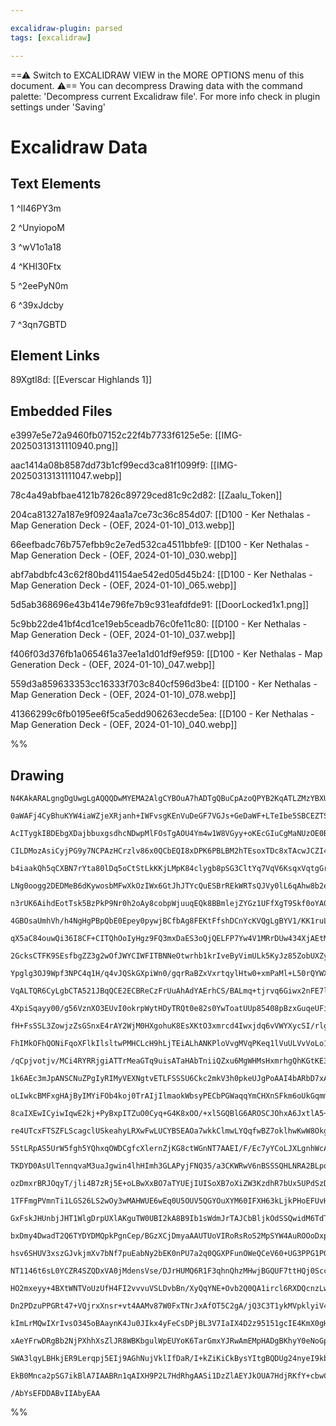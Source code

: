 ```yaml
---

excalidraw-plugin: parsed
tags: [excalidraw]

---
```

==⚠  Switch to EXCALIDRAW VIEW in the MORE OPTIONS menu of this document. ⚠== You can decompress Drawing data with the command palette: 'Decompress current Excalidraw file'. For more info check in plugin settings under 'Saving'


# Excalidraw Data

## Text Elements
1 ^II46PY3m

2 ^UnyiopoM

3 ^wV1o1a18

4 ^KHI30Ftx

5 ^2eePyN0m

6 ^39xJdcby

7 ^3qn7GBTD

## Element Links
89Xgtl8d: [[Everscar Highlands 1]]

## Embedded Files
e3997e5e72a9460fb07152c22f4b7733f6125e5e: [[IMG-20250313131110940.png]]

aac1414a08b8587dd73b1cf99ecd3ca81f1099f9: [[IMG-20250313131111047.webp]]

78c4a49abfbae4121b7826c89729ced81c9c2d82: [[Zaalu_Token]]

204ca81327a187e9f0924aa1a7ce73c36c854d07: [[D100 - Ker Nethalas - Map Generation Deck - (OEF, 2024-01-10)_013.webp]]

66eefbadc76b757efbb9c2e7ed532ca4511bbfe9: [[D100 - Ker Nethalas - Map Generation Deck - (OEF, 2024-01-10)_030.webp]]

abf7abdbfc43c62f80bd41154ae542ed05d45b24: [[D100 - Ker Nethalas - Map Generation Deck - (OEF, 2024-01-10)_065.webp]]

5d5ab368696e43b414e796fe7b9c931eafdfde91: [[DoorLocked1x1.png]]

5c9bb22de41bf4cd1ce19eb5ceadb76c0fe11c80: [[D100 - Ker Nethalas - Map Generation Deck - (OEF, 2024-01-10)_037.webp]]

f406f03d376fb1a065461a37ee1a1d01df9ef959: [[D100 - Ker Nethalas - Map Generation Deck - (OEF, 2024-01-10)_047.webp]]

559d3a859633353cc16333f703c840cf596d3be4: [[D100 - Ker Nethalas - Map Generation Deck - (OEF, 2024-01-10)_078.webp]]

41366299c6fb0195ee6f5ca5edd906263ecde5ea: [[D100 - Ker Nethalas - Map Generation Deck - (OEF, 2024-01-10)_040.webp]]

%%
## Drawing
```compressed-json
N4KAkARALgngDgUwgLgAQQQDwMYEMA2AlgCYBOuA7hADTgQBuCpAzoQPYB2KqATLZMzYBXUtiRoIACyhQ4zZAHoFAc0JRJQgEYA6bGwC2CgF7N6hbEcK4OCtptbErHALRY8RMpWdx8Q1TdIEfARcZgRmBShcZQUebQBObR4aOiCEfQQOKGZuAG1wMFAwYogSbghsCgBJAHUAa2IhKpTiyFhEcsJ9aKR+EsxuZx4AVgA2bQAOAHYAZgmeAEYABiWp

0aWAFj4CyBhuKYW4iaWZjeXRjanh+IWFvsgKEnVuDeGF7VGJs+GeDaWF+LTeIbe5SBCEZTSbgzMbaDYzHjxJbxFEbS5fYag6zKYLcJag5hQUhsOoIADCbHwbFI5SJ1mYcFwgSyLRKmlw2DqymJQg4xApVJpEjpHAZTMyUFZkAAZoR8PgAMqwXESSQcjSBKUQQnE0k1J6Sbh3HbaokkhBKmAq9CCDxanmQjjhHJoY2tCBsRnYNR7V0rUE8vlO5gu1

AcITygkIBDEbgXDajbbuxgsdhcNDwpMlFOsTgAOU4Ym4w1W8VGyy+oKEcGIuCgMaNUzOE0B8Lmy1BhGYABE0vXY2hpQQwqDucI4FViKHcgBdUGaYR8gCiwQyWWnc5NRA4dW44cjW7YnIbaCJQgQoNlwUn5VwmmlUzvxHv2Hh2ET0uOmmIZwWww2uAIP+PAxksww/sMmi/FqzDuOIqD5K0YBuq0zgLDsm7uoQfJYOUABaRhatgxJwNwRTugMaCfNo

CILDMozAsiCyjPG9y7NCPAzHCrzlv86x0QCbEQI8xDPK6PBLBM2hTEsoxTDc8xTAcwJCZI4KQpKaDxMMXETAsaJyfpPy/DMQkcHWIgEPqomGq6MxzGZFnkPgAAS6lQnZcw7AAvpe5AZDeaD7vgBJRFAQihhAiB8thygQAUvkFORkBlMKAAKdQAJoAKr4KMeZau08GlN0yi9CalGoEMekfPEVwGVsEzDFMWbsWgzijDMSwJDwTUHI1zX6aCIliagJ

b4iaakQh5qCXBN7rYta80lDq5oCtStLkKKjLMpK84clygb8pSG3CltYq7VqV6KsqxVqtgGrle6q16gaRqhbqFq3eUtplAGwiOs670mp6HI+ka/omkdwahsFUYnqgLXyaCOZptwiKYiaqP5oW8ELE2PCzFsaxVjWdYI/jzYtmBwzTJjWE9n2CNDvgI4mmO1aThu86LsQK7pBK3Nbthu5BRGIWHseA6oGeF4mleCCBeguAcvp+m4JJmhNdMxDELMmg

LNg0oogg2DEDMeB6dKywosbMFwXkOzIWx6GtJhJTYcQuESBrREkWRTsQJVy0lL6qAhw8b2eRMqnuZpqCHM10kSSsqdp/T7rmeFznWaNdEOYHWeWa5cdGvZEw+X5uABdLcMmoSFmRdFjgcHFCV9MlpTSxALYABrKFA+ATLGoJFZ0pVPf0gw/NotMXD86yAi2KKgmHzg/Bs2h/pclwzC1tOCSaI22QnqxbwN/W9YNoJTRpENTOfV+X31KGQIt8Eh6a

n3rUK6AihdEotTsk5BzPkP9Nr0h2oAy8cobpWjuuqEQk8BBmlejZYGz1UFfXgT9Skf0oYA0kDDDBJRQbelgBDT+0MgZiwPM9aM0tphKRBFjJguZ0wJ3mCjNhaYCwcCLGgPeBxmKdVGKTWs/ZGxUxuPJBMGcUqM2CJIwcw45bug5hOKceR3aQAXLyPmq5BbaNBNuUW6Bci5CXDmPApBUAuWmvgawU4E4zhnFqKkUtuAszZu6BWSsMAzBRFMICCAWq

4GBOsaUmhVh/h4NgHgPBpQbE0Epey0pywjBCfbAg8FEKtFfshDCnYcKVQgLgBYV1/KK1ruLUKjdyjN1in7T0e5xbtySiaVK6A0oAEEABSLlmB1FIBsQq8BipdB6FqSqQx9JJB4BcRYmx8ayROKvQYzE4icQYgCMCswJgzD/MNKOqAYSJD/DcBEhMZILPiDfUuGZAlb16sibS8IEyySxK3JaH01onV/tAc6UCWT7RAUdcBZ1IHihBfLWBlprRSEQZ

qX5aC84ouwQi36I8CF+CITQhOoIyHgz9FQ3mxDaES3oQjQELFP7Yw4V1MRrDUw434XjAEtMpgHKZe6asEiKZNgWNTDYExjgSU7IohAyjUDeLUSUDRXNjEmj0cuQx64lXulMa0uhJQPGkmlrLGB15u4SQ2JbOihNynTAQPEaUyJfgqwWLgKYYhZjYHotgJqGxiCrGydaPJxQCmu2KDo0oJTbw8AAGrNNImgZKkBKpCriHs24ixRjAT0jHQOYcDnaE

2GcksCTFK9SEsfbgZZ3g2wOfJWYCIWFITBNNeOtwrhb1krIveByVimULk5KyJz85ZobUXZybkm1ly8q0RKviqlKzrpg+pEhGmt3isUadhROndyqFUBMaVMozH0GMjowosB7QqtPLirwmwnFkvELqCYe3ujXp22eOl9JbDRFsBEUxjnoIzJvIVgSkTojeGMEY9zx1aUSGcEVJwmp3pamsk0788ToohegAAxAgE4AkgEHVAcdQUEDtrQrPb4uF30JB

Ypglg3OJ9Wpf3NPC4q1H/q4vJQSkGXpiWn0/gqrRaBZxVxrtqylHtw0+xmPaMl+L50rQYWXOSgTer0W4SyjhixX4MB4aygRvB4R1U6sxCVvYlHM1UTzfR/M1zZA1SUPl5NpaUyFS2ImLE7nCx3KJkxR59XcENSaesmB44QAqQGSgAAVU95Qwvy04FABUhAjDwVmB8P41x/xvDmO5y88WABi1c5Rhx5SUILUAelEGUBwiAwRpRkezEwKA5gCAVYhN

VqALTQR6CyLgbCTA521JBqQCE2ECBReCzFrUuAhAdYAErhCS/BALmq+tjrvq6Giwx2nFE7l0iAS5JCkCmHUeg8R8BHomRPaZgxepHD/CcHenxC3rLQITYYSQDjrASem5qww/u/tGuNCD63ZpnA+AkssGwyxlmREhha3yP5of+cRgBML3TAMOrzdDgKoWXSNXAhF91Ho0c+nRkhKDPrMdwXaNjgMQzk49NxihJK2NBlk4Nql0trlcrU+wxsJXID0r

4XpiSqayy00/g56VznXO3EUvI0okrpWytHDyTRQt0e82s0YwToatUUp85408pBzxGuqeUFi0Yom4GINgNYKTmoICiZoeI8TQkxh0nE3ArxbiaHvDav1uSnZBqKZ0iTythgxoDg24OQkw5crbV8Fq0xZKJj0qWgd5dY6QYTkK94XKurATnk2Ry2d+1/oTln3tZeS458HZXeWs6ak6pQYu9Ay625ro7pu8o2UOAwHYHANgABZC7tJoughmZ1JIskXO

fH+FsSSL3ZowjzZsGSnxE4rAY2WjM0HXgohuK8EsXKtO3xmrcd4Iwxjdq6vVWYXycSI/rlg7HWGcOHLw2CrHyPIUkbx7CvKFTlRngtipgqTicgxi9BiixqAdJuxvilpkSszrxqruOIqrrsJubgbmHl7KUrgKMPAWzvTjgZzvsNcJxG8kOg1upi8D+syuwsLnjAvICPJJDAzKZlKuZqzHKrolrmqrZpgSaFLgKs2HVHRKKjzp5mYnJpAHqgjMtqVt

FhIMkOFhQONiFqoXFlkIlsltwPMHCLcH9hLjTEiALhANKPloVvgMVqPKeq1lVuULVvVoLo1s1vgA4e1p1iaN1lEH1qQANi3h6MNv4GNsoegFoQtDNmwPNqwHocbqbp5ggGthfpttthulhN3BQJGgsGwE6kKmPiehNpPtPA/KsAkvjPJEmi1MvqKu8HvCMIZk9vEIiADifK8B8NcEvH8PZBJIcsDhfksHEIKvpNck1OWENMhgjqhi/t/L/phthocp

/qCpjvotjv/MCi4RYRRjgiATTrMeaGTq9uisATaHAbTniiQZxu6MgWHMsHxmrhgQhKGtKE3t5rgd7MrBMEQcQBxrIdqApq6J8HJH8BMOsLzmjK6DcBCbpnjECD8MCIcCZkzNLCrsqvwQLOqkIbymTNLoKi2F8IiX8CYiLO8Zqr5goSbrwdAOERAFJmoRoeUPSdoQlotvsOMMsMfkMbJKcBcrllkAVvoEVnGHYcFp4U4U7lsSmE1u4OKcKN4e6L4b

1k6AEc3mJpANSCNuZPgIyRIMyVEXNgtvETLFSSSU6Ckc2mkV3h0pkeUJgPoAAI4bARbD7xADCjzjLjxTIlHtRdSJAYi3AsSJiXIK5hwRJ5p/ZcpQ70TXDIxHwDqHDJx/j2SBJXBAgDHNqJktTJn2R1Scoebw5P5GizyXCyKz436fDTBI5EZ/6o5bEY4EbrFAqkZXQ7GE5IrIKMaoonxabQGnHajnE4p06hhIFM53HsElDUJXH/FhAIxvBNR0o6YM

oLIwkcBMFxgHAjByIMYiFOb4koj0TrAIjIlmaokWbsyPECbPGWaqqYmCHXnSFkm6oUkGqmmAHYHoDgTDB3j0RgllgIDwiaAwahJljSihIu7YB3oLAhDSjECwU2qxbPQOyCbB4uyh5YTh5lLxCVLVwfkzlhQRQNKZAtxxRdb+wUrpG7bdwuTdgACK+AfSHAUEhR6AkyZU12UJV+6aSygSf2iky+XKcQsGQinE/wLY5hu+oOUkIqp+bY8kiY9aJQ5+

8caIXEwICyiwIqwE2kj+PyBxpITZuO0Cyq+G4K8xOO/+xl5GQBlG6AROSCJOhxA6JxtlA5+x7oDolxI5hKY5lCrOvx7OQRs50sv2JaDBkJpyBwq565roFBiYXKSk4ijmUiAIzElwvUMkJ5XBZ5PBaBnMV5Qm6JVmAhGuuqpJpBz5RuJpiR1lH5EAwwkFfuCSXsZw94ZqxAhsCAAICAmgDVIQz4aw2ASwYFtwnqSwgejsSEIebsxSeBt4PSOFImFV

re4UTcxFTSZFLScagclUSkeahyLRXwFwLUCYBSEAOa7wkkClmwLYQqfwBZ7oklhwKwW8OkgSgZBydM2eIOcuD8KImwf2yI40gIpexcRxleBcw6fateP15cPklFPeEgAA0i5FUF1HllAO6YFp6UUVsZVO2LPKnNrACHvDpMvsCJvIZEscCC0X+FppJSKrPFcEvGsNpIcuBpNA8qfIkHfmWP1LmVXoWXpeAX8jWQsR/ohWyKZT/mLRZXWa2TZbsWce

5StLRpAS5UrW5fgh5YQhxqOWDCgfcXlernZjKG8ctWGnNT7AAEI/F/Ec7yYCoLJXLgnhWcAvCPo0GMG4xGhHmEw0rUEKKcHK7nma7FV3mlWQC7kpXLxbCIhglmkyEO1yEvn+ZvnuhlblCjIMm0nZ0sm6HwTHAJCVnzwlgsT4zmGWECnWG2GBb2GVbVbOFajSnuFyl/wKklBKn+GBHqnBFalhETYSB50GkxFGlLbp1lXmlc31FbbWk7aI02j0B5a9

TKDYD0AsUlTennqvaM3uaJgwin4lhHImh3GLAPyjFNQ35/a3CKWRwV6nBSSSQHLNRA2BLpqe2QDKXQgAh5q3IHkJK8kPVvzTFoCfzQGGWWVo5S3f5rHmUbEtn479n2XIr6UIDg29lYL9msZDleUM63F+U4rEGwzJ0AkIwXBpWrnoz9Fu1rk+2vZDG5k3DIhJV4lnA3AXCnAwiB2K7B3cE+LyqXmR0QAqoGIR2m01blVhgkPyGvk1UlB+LdxJKyR2

ozDmxrBRJOqyT/jli4B7zRj5E+oLBwXxBO7aTYUEjIUISoXB7oXiZW3KzdhR7bUx5UPdSzDl0Yx/jLxx7oxbBbxHmfBQ7HDMT4wZ4V5QVwhfCqWcq9TH0Npf1oBNRcSfYjBiXppVnV5g2Z6Q2ZzQ0WkToVxToI22kqHRhpQwB5hLCHoenHp/wT7b2nI3A0SnBzSKQMRA3L4WrvZ/gZKIgnAtG33CQnJPIJKSSHAtooj4wf2Nog6AjzLX5/bpp7Jk

1TFFmgPVmnTi1LGS26LS2wOy3wMAHWUE6wEq0U5OUV5QGYOuXYM60IFXH63kLjkPHoEFUvHm1SNBGeyfFlJ5Z22BW93BVlwLKBPLD0HJhLnFhAPabqYxW54iqXCdQ6WdJK58PUkiPa5YmfO93R2uiCrsM8RGSJ1Pkp1VWKFtC0mR452D2flXTxYF37DDHNRojjFyT2rQtV1QCCnClUSinlYN0Sl1bN1uGykCvymkRdbxbKn9ZqmEohGjY6mUtTbR

GxFskJHUnbjJHT1WlgDrpUXlAKguTW0UBI2kA8B9Ib1sWdmJrTAJCbBljkOdSSQwidM6TdTv2cR7ziFfA74nJXrJwti8kiq9RogZkvC3Bwg018UtR1RaO6XP4i0GVwPNlHPQOrFgLJtGVQMyhtkIIPQOXoroMa2YqDl3PDl4O+Us6EMBXTkkNAuvaioTmuG0F4uDNC50O8AZK/Xgv2a4miGpVKYHKvBZUh25UXmvNCMYslXiP67YuG5+bqtm7+J/

bxDmy4DwadT2Q6TYDYDMQpkPgnCep/BGzXCjDmyaAAUTUoVIRoRsRoS2MpSYW4AuROOoDxpBwvDQaioLmnC0zaSB1tQJyJgfCyQJIjBLNgmfBhN5wJKbyioaVKTHDHDQmBwJO57/D+NgT/DsO3of2QAjrl55yC25M175PRzw1z0ZEezdyBKYB9K26aB7A1PFSZ0+mnJfBbwtF1SUFrCsQn2NgRtvB0QgmwYHDTMM2XVRmEyHI/anAqSc115DGTBN

hsv6SHUV3xszGJvkjmXv7bNf7puEabNy2bEK0nPU7a2q0QGXPFunOWeQCeV60+UG3PPG1PGFUzq4U92zU/O4AWv+X21BWAm8CBnYfIsQstuoDHDRUdsWoZXl3Qtdi8M5X8N8Hh02bENBG4sJz4vMRrD3EMazv/EyNp1yMUs0sQCEHUshZVf51quIzjB9EH70SAhzB7z8lcs10il11ilivoBN1qYyktZ9fQAd2QBd0qnedDb92KsVe1cj2qvGnksS

NT1146t6sL0YCZR4SZQDxVA0jMdensVse/DJrHUMQ6R1F3qhnQhzMHwjBGQUF7ttHQj0SccVqAi/D8TpphuCK5r1RjDUyIehOrPC1Wei3GeHNWVpuNmZuQNbHXRIMdmOXdkM59k3OluTm62IHOdPMEN3NEMkukPSxIj/jQv0rozhde28KxctejMrM4n8p7lsMk2HLAQjtotudvM3miMZczuSPFep2Lvvn+JnCHmIiu6jBRLYfDDRhS8NW4Cy+6xm

HO2mxeyy+4BXtWNTVoUzUfH4FI2vvvuVSLDvbBn/XyQqYNE+Ovb2Q0QA1ircl6RXDQcnzLwfAyRJpLObsC6f3T1DHjAtEtTO3ceUGg05zZMAcQAEcw0X5w1FOUf6t6kOkcBTAADi1tEWjjh3uNHFjTalawZwvw7yRay+bwm8sk4x/w/U85L3GY7wYJb2e89kLUvF5haHnJkwcw4ld+Wjiwmn6zqDb+ixuGKxsPBzKb0PObitJbZzXZaD6tqDWDmP

Dn2PDzuPPGRt47+VQjrxXnsr+vt4AAMv87W0FxTNrJxAfOT5C2gA/jQ3C3T1ykMVpklyiV4qHWyBiXzxbdl85jcHenhCBtiWFtErsLwzq0kpg9oSLJALpY6F6ue1dJmiBWSBsDg3DTltyxsLdcIBvXNrIKylIithueA8VkRClbd0D+NxeVtqV1LoAoBWIFVmPVK4atVs2rGEMU2o7lA7Uy9aUC5DywKhKQvcPMNKGGDD5l6fSIQFMEN459WKV2Nj

kImLrMQwIXrIvsO345oBAaynK4Ju0JIkx4yFeCsDPjBL3V7IaIX4D2z95151gcIE4KmX0gHJY25hFDIP204QN5aY/MyhPyzYI9c25QZBp2WgJFsl+GPOfo5xx5cYXO+PLHvokC6Atgu+kFYGrC6jcMKeroHiDFzZSUJAQYEY4NMz/65dABd6U4BzxS7Ul+Mk7b/jrgfIrYvMoAoXjKk/7T86qXKV8N7niB3hrcAFcZiknmCjBPU3HV3DGD0iQV4k

xAeYFrwDRgBb2NjPXhhXsZlJR8WBKbgulWpEUYoK6TarGmxYJRwAmEMpHADgBKhyY0eNoGpAyDlBawpAXcH0AYCEAEAFAa2nswzay0MM0oV4W8NZAVARAu0KoPWH0BKg5izwkfssQKCfDSA3w34Q8JgZPDIek/KBqCPBHpA8sPgvYpZ3hESgfh6Qf4Rc1GhZg0RWQDEX8Ouaa1bm43L4eiN+GzY1+3lEEdgDJH4jfhAAeUraoEaRdIqAASLyxWEh

SWA3lqyLBHkjER9Lerqpj5EIj9AGhNujVklIfDaR/I+kZiKiCkBysYItgBQDUg24nyeI9kb8KXB8gekKotUf1VvAGiZRbIgkfqOJDqEca6AI6B8NgjEh5QvcOMN1FTxDFTuLyG4LiPtGUh8AmUQYOmlqi0oEqh5f4J7QgBGA2ABgY4YLgIDng8Q0kF+gCHSJaiCRlI6IfiggC2jrh3IEgAy3obZjhsxAJUAgE2EZwIAOY4gMPjYBexdRd4YICUIL

EkB0Mnca2pSG7ikBlA7IAABRn1qAIXH9P2L7HdRhgAASi1DzZlAEYJkOUA7HdjRKfY+cbwC6hDjZ4Y45MbKN2hYjSQTIprJwEy5iYLCVSebDhGGwrpnGJQTIHWMpJlcKgRATYct3MhnDwBpCGbJqyYHJi7AAAK1NjZAFQ5kOAFWJrHmRNA9Yj/mOxKAcgmsjACLJGPOzni2g1ogEsEGwC7iuAXWCKB1nFHWjBeVVNEpqlCDlYUJhAaCbBNEzbDdW

/AbYsEFDDABvIIAbyEAA
```
%%